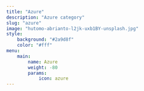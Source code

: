 ```yaml
---
title: "Azure"
description: "Azure category"
slug: "azure"
image: "hutomo-abrianto-l2jk-uxb1BY-unsplash.jpg"
style:
    background: "#2a9d8f"
    color: "#fff"
menu: 
    main:
        name: Azure
        weight: -80
        params:
            icon: azure
---
```

